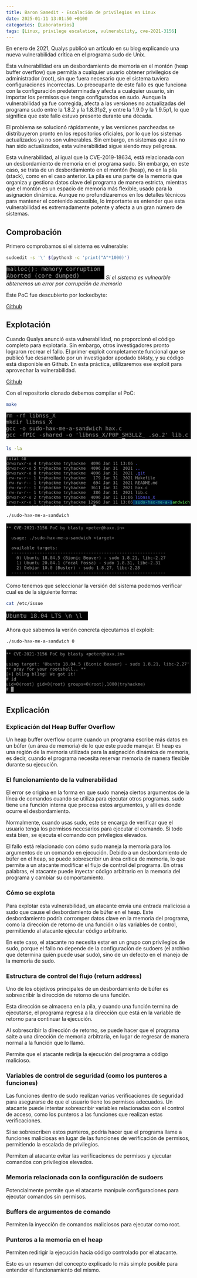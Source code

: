 ```yaml
---
title: Baron Samedit - Escalación de privilegios en Linux
date: 2025-01-11 13:01:50 +0100
categories: [Laboratorios]
tags: [Linux, privilege escalation, vulnerability, cve-2021-3156]
---
```


En enero de 2021, Qualys publicó un artículo en su blog explicando una nueva vulnerabilidad crítica en el programa sudo de Unix.

Esta vulnerabilidad era un desbordamiento de memoria en el montón (heap buffer overflow) que permitía a cualquier usuario obtener privilegios de administrador (root), sin que fuera necesario que el sistema tuviera configuraciones incorrectas. Lo preocupante de este fallo es que funciona con la configuración predeterminada y afecta a cualquier usuario, sin importar los permisos que tenga configurados en sudo. Aunque la vulnerabilidad ya fue corregida, afecta a las versiones no actualizadas del programa sudo entre la 1.8.2 y la 1.8.31p2, y entre la 1.9.0 y la 1.9.5p1, lo que significa que este fallo estuvo presente durante una década.

El problema se solucionó rápidamente, y las versiones parcheadas se distribuyeron pronto en los repositorios oficiales, por lo que los sistemas actualizados ya no son vulnerables. Sin embargo, en sistemas que aún no han sido actualizados, esta vulnerabilidad sigue siendo muy peligrosa.

Esta vulnerabilidad, al igual que la CVE-2019-18634, está relacionada con un desbordamiento de memoria en el programa sudo. Sin embargo, en este caso, se trata de un desbordamiento en el montón (heap), no en la pila (stack), como en el caso anterior. La pila es una parte de la memoria que organiza y gestiona datos clave del programa de manera estricta, mientras que el montón es un espacio de memoria más flexible, usado para la asignación dinámica. Aunque no profundizaremos en los detalles técnicos para mantener el contenido accesible, lo importante es entender que esta vulnerabilidad es extremadamente potente y afecta a un gran número de sistemas.

## Comprobación

Primero comprobamos si el sistema es vulnerable:

```bash
sudoedit -s '\' $(python3 -c 'print("A"*1000)')
```

![Si el sistema es vulnearble obtenemos un error por corrupción de memoria](/assets/img/posts/baron_samedit/20250111_130150_2025-01-11_14-01.png)
_Si el sistema es vulnearble obtenemos un error por corrupción de memoria_

Este PoC fue descubierto por lockedbyte:

[Github](https://github.com/lockedbyte/CVE-Exploits/tree/master/CVE-2021-3156)

## Explotación

Cuando Qualys anunció esta vulnerabilidad, no proporcionó el código completo para explotarla. Sin embargo, otros investigadores pronto lograron recrear el fallo. El primer exploit completamente funcional que se publicó fue desarrollado por un investigador apodado bl4sty, y su código está disponible en Github. En esta práctica, utilizaremos ese exploit para aprovechar la vulnerabilidad.

[Github](https://github.com/blasty/CVE-2021-3156)

Con el repositorio clonado debemos compilar el PoC:

```bash
make
```

![Compilación del exploit](/assets/img/posts/baron_samedit/20250111_130714_2025-01-11_14-07.png)

```bash
ls -la
```

![Listado de archivos](/assets/img/posts/baron_samedit/20250111_130918_2025-01-11_14-09.png)

```bash
./sudo-hax-me-a-sandwich
```

![Ejecución del exploit](/assets/img/posts/baron_samedit/20250111_131028_2025-01-11_14-10.png)

Como tenemos que seleccionar la versión del sistema podemos verificar cual es de la siguiente forma:

```bash
cat /etc/issue
```

![Verificación de versión](/assets/img/posts/baron_samedit/20250111_131601_2025-01-11_14-15.png)

Ahora que sabemos la verión concreta ejecutamos el exploit:

```bash
./sudo-hax-me-a-sandwich 0
```

![Ejecución final del exploit](/assets/img/posts/baron_samedit/20250111_131727_2025-01-11_14-17.png)

## Explicación

### Explicación del Heap Buffer Overflow

Un heap buffer overflow ocurre cuando un programa escribe más datos en un búfer (un área de memoria) de lo que este puede manejar. El heap es una región de la memoria utilizada para la asignación dinámica de memoria, es decir, cuando el programa necesita reservar memoria de manera flexible durante su ejecución.

### El funcionamiento de la vulnerabilidad

El error se origina en la forma en que sudo maneja ciertos argumentos de la línea de comandos cuando se utiliza para ejecutar otros programas. sudo tiene una función interna que procesa estos argumentos, y allí es donde ocurre el desbordamiento.

Normalmente, cuando usas sudo, este se encarga de verificar que el usuario tenga los permisos necesarios para ejecutar el comando. Si todo está bien, se ejecuta el comando con privilegios elevados.

El fallo está relacionado con cómo sudo maneja la memoria para los argumentos de un comando en ejecución. Debido a un desbordamiento de búfer en el heap, se puede sobrescribir un área crítica de memoria, lo que permite a un atacante modificar el flujo de control del programa. En otras palabras, el atacante puede inyectar código arbitrario en la memoria del programa y cambiar su comportamiento.

### Cómo se explota

Para explotar esta vulnerabilidad, un atacante envia una entrada maliciosa a sudo que cause el desbordamiento de búfer en el heap. Este desbordamiento podría corromper datos clave en la memoria del programa, como la dirección de retorno de una función o las variables de control, permitiendo al atacante ejecutar código arbitrario.

En este caso, el atacante no necesita estar en un grupo con privilegios de sudo, porque el fallo no depende de la configuración de sudoers (el archivo que determina quién puede usar sudo), sino de un defecto en el manejo de la memoria de sudo.

### Estructura de control del flujo (return address)

Uno de los objetivos principales de un desbordamiento de búfer es sobrescribir la dirección de retorno de una función.

Esta dirección se almacena en la pila, y cuando una función termina de ejecutarse, el programa regresa a la dirección que está en la variable de retorno para continuar la ejecución.

Al sobrescribir la dirección de retorno, se puede hacer que el programa salte a una dirección de memoria arbitraria, en lugar de regresar de manera normal a la función que lo llamó.

Permite que el atacante redirija la ejecución del programa a código malicioso.

### Variables de control de seguridad (como los punteros a funciones)

Las funciones dentro de sudo realizan varias verificaciones de seguridad para asegurarse de que el usuario tiene los permisos adecuados. Un atacante puede intentar sobrescribir variables relacionadas con el control de acceso, como los punteros a las funciones que realizan estas verificaciones.

Si se sobrescriben estos punteros, podría hacer que el programa llame a funciones maliciosas en lugar de las funciones de verificación de permisos, permitiendo la escalada de privilegios.

Permiten al atacante evitar las verificaciones de permisos y ejecutar comandos con privilegios elevados.

### Memoria relacionada con la configuración de sudoers

Potencialmente permite que el atacante manipule configuraciones para ejecutar comandos sin permisos.

### Buffers de argumentos de comando

Permiten la inyección de comandos maliciosos para ejecutar como root.

### Punteros a la memoria en el heap

Permiten redirigir la ejecución hacia código controlado por el atacante.

Esto es un resumen del concepto explicado lo más simple posible para entender el funcionamiento del mismo.